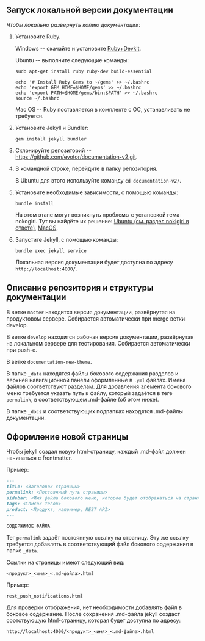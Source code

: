 ## Запуск локальной версии документации

_Чтобы локально развернуть копию документации:_

1. Установите Ruby.

   Windows -- скачайте и установите [Ruby+Devkit](https://rubyinstaller.org/downloads/).

   Ubuntu -- выполните следующие команды:

    ```shell
    sudo apt-get install ruby ruby-dev build-essential

    echo '# Install Ruby Gems to ~/gems' >> ~/.bashrc
    echo 'export GEM_HOME=$HOME/gems' >> ~/.bashrc
    echo 'export PATH=$HOME/gems/bin:$PATH' >> ~/.bashrc
    source ~/.bashrc
    ```

   Mac OS -- Ruby поставляется в комплекте с ОС, устанавливать не требуется.

2. Установите Jekyll и Bundler:

   ```shell
   gem install jekyll bundler
   ```

3. Склонируйте репозиторий -- https://github.com/evotor/documentation-v2.git.
4. В командной строке, перейдите в папку репозитория.

   В Ubuntu для этого используйте команду `cd documentation-v2/`.

5. Установите необходимые зависимости, с помощью команды:

   ```shell
   bundle install
   ```

   На этом этапе могут возникнуть проблемы с установкой гема nokogiri. Тут вы найдёте их решение: [Ubuntu (см. раздел nokigiri в ответе)](https://stackoverflow.com/questions/16028028/nokogiri-will-not-install-error-failed-to-build-gem-native-extension), [MacOS](https://stackoverflow.com/questions/33996523/error-installing-nokogiri-failed-to-build-gem-native-extension-libiconv-is-mi).

6. Запустите Jekyll, с помощью команды:

   ```shell
   bundle exec jekyll service
   ```

   Локальная версия документации будет доступна по адресу `http://localhost:4000/`.

## Описание репозитория и структуры документации

В ветке `master` находится версия документации, развёрнутая на продуктовом сервере.  Собирается автоматически при merge ветки develop.

В ветке `develop` находится рабочая версия документации, развёрнутая на локальном сервере для тестирования. Собирается автоматически при push-е.

В ветке `documentation-new-theme`.

В папке `_data` находятся файлы бокового содержания разделов и верхней навигационной панели оформленные в `.yml` файлах. Имена файлов соответствуют разделам.
Для добавления элемента бокового меню требуется указать путь к файлу, который задаётся в теге `permalink`, в соответствующем .md-файле (об этом ниже).

В папке `_docs` и соответствующих подпапках находятся .md-файлы документации.

## Оформление новой страницы

Чтобы jekyll создал новую html-страницу, каждый .md-файл должен начинаться с frontmatter.

Пример:

```markdown
---
title: <Заголовок страницы>
permalink: <Постоянный путь страницы>
sidebar: <Имя файла бокового меню, которое будет отображаться на странице>
tags: <Список тегов>
product: <Продукт, например, REST API>
---

СОДЕРЖИМОЕ ФАЙЛА
```

Тег `permalink` задаёт постоянную ссылку на страницу. Эту же ссылку требуется добавлять в соответствующий файл бокового содержания в папке `_data`.

Ссылки на страницы имеют следующий вид:

```
<продукт>_<имя>_<.md-файла>.html
```

Пример:

```
rest_push_notifications.html
```

Для проверки отображения, нет необходимости добавлять файл в боковое содержание. После сохранения .md-файла jekyll создаст соотствующую html-страницу, которая будет доступна по адресу:

    http://localhost:4000/<продукт>_<имя>_<.md-файла>.html
